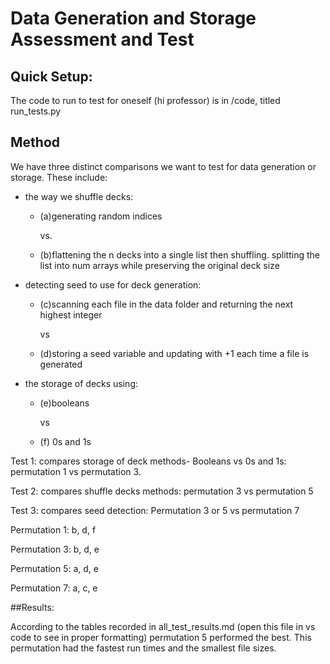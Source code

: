 # Data Generation and Storage Assessment and Test 
## Quick Setup:
The code to run to test for oneself (hi professor) is in /code, titled run_tests.py

## Method

We have three distinct comparisons we want to test for data generation or storage.
These include:
- the way we shuffle decks:
  - (a)generating random indices
    
    vs.
  - (b)flattening the n decks into a single list then shuffling. splitting the list into num arrays while preserving the original deck size
    
- detecting seed to use for deck generation:
  - (c)scanning each file in the data folder and returning the next highest integer
    
    vs
  - (d)storing a seed variable and updating with +1 each time a file is generated
  
- the storage of decks using:
  - (e)booleans
    
    vs
  - (f) 0s and 1s
 
Test 1: compares storage of deck methods- Booleans vs 0s and 1s: 
permutation 1 vs permutation 3.

Test 2: compares shuffle decks methods: 
permutation 3 vs permutation 5

Test 3: compares seed detection: 
Permutation 3 or 5 vs permutation 7



Permutation 1: b, d, f

Permutation 3: b, d, e

Permutation 5: a, d, e

Permutation 7: a, c, e


##Results:

According to the tables recorded in all_test_results.md (open this file in vs code to see in proper formatting) permutation 5 performed the best. This permutation had the fastest run times and the smallest file sizes.